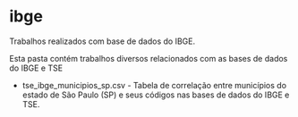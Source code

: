 # ibge
Trabalhos realizados com base de dados do IBGE.

Esta pasta contém trabalhos diversos relacionados com as bases de dados do IBGE e TSE

* tse_ibge_municipios_sp.csv - Tabela de correlação entre municípios do estado de São Paulo (SP) e seus códigos nas bases de dados do IBGE e TSE.
